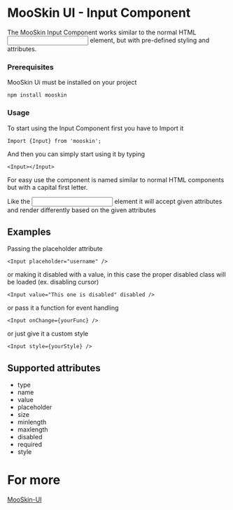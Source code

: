 # MooSkin UI - Input Component

The MooSkin Input Component works similar to the normal HTML <input/> element, but with pre-defined styling and attributes.

### Prerequisites

MooSkin Ui must be installed on your project

```
npm install mooskin
```

### Usage

To start using the Input Component first you have to Import it

```
Import {Input} from 'mooskin';
```

And then you can simply start using it by typing

```
<Input></Input>
```

For easy use the component is named similar to normal HTML components but with a capital first letter.

Like the <input/> element it will accept given attributes and render differently based on the given attributes

## Examples

Passing the placeholder attribute

```
<Input placeholder="username" />
```

or making it disabled with a value, in this case the proper disabled class will be loaded (ex. disabling cursor)

```
<Input value="This one is disabled" disabled />
```

or pass it a function for event handling

```
<Input onChange={yourFunc} />
```

or just give it a custom style

```
<Input style={yourStyle} />
```

## Supported attributes

* type
* name
* value
* placeholder
* size
* minlength
* maxlength
* disabled
* required
* style

# For more

[MooSkin-UI](https://github.com/moosend/mooskin-ui)